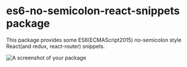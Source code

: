 # es6-no-semicolon-react-snippets package

This package provides some ES6(ECMAScript2015) no-semicolon style React(and redux, react-router) snippets.

![A screenshot of your package](https://f.cloud.github.com/assets/69169/2290250/c35d867a-a017-11e3-86be-cd7c5bf3ff9b.gif)
